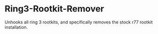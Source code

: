 # Ring3-Rootkit-Remover

Unhooks all ring 3 rootkits, and specifically removes the stock r77 rootkit installation.
